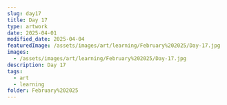 ```yaml
---
slug: day17
title: Day 17
type: artwork
date: 2025-04-01
modified_date: 2025-04-04
featuredImage: /assets/images/art/learning/February%202025/Day-17.jpg
images:
  - /assets/images/art/learning/February%202025/Day-17.jpg
description: Day 17
tags:
  - art
  - learning
folder: February%202025
---
```

